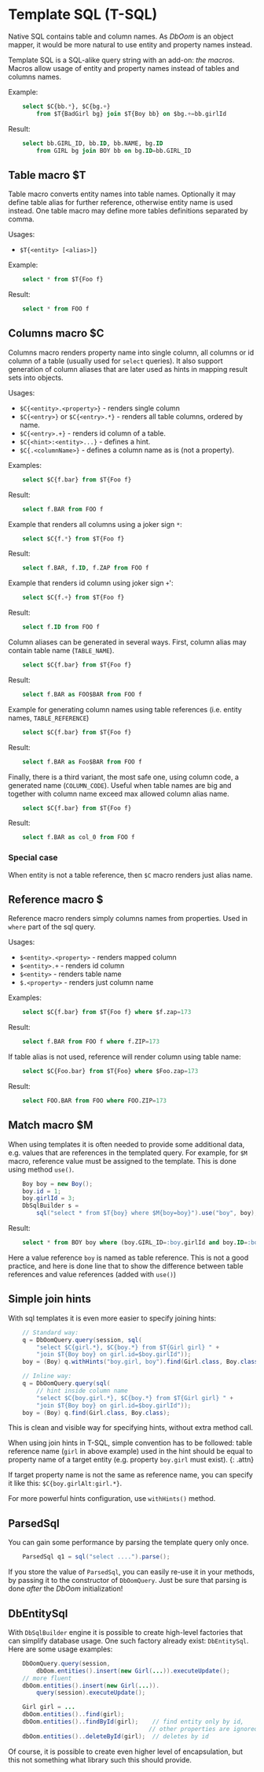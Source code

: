 # Template SQL (T-SQL)

Native SQL contains table and column names. As *DbOom* is an object mapper, it would be more natural to use entity and property names instead.

Template SQL is a SQL-alike query string with an add-on: _the macros_. Macros allow usage of entity and property names instead of tables and columns names.

Example:

~~~~~ sql
    select $C{bb.*}, $C{bg.+}
        from $T{BadGirl bg} join $T{Boy bb} on $bg.+=bb.girlId
~~~~~

Result:

~~~~~ sql
    select bb.GIRL_ID, bb.ID, bb.NAME, bg.ID
        from GIRL bg join BOY bb on bg.ID=bb.GIRL_ID
~~~~~

## Table macro $T

Table macro converts entity names into table names. Optionally it may define table alias for further reference, otherwise entity name is used instead. One table macro may define more tables definitions separated by comma.

Usages:

* `$T{<entity> [<alias>]}`

Example:

~~~~~ sql
    select * from $T{Foo f}
~~~~~

Result:

~~~~~ sql
    select * from FOO f
~~~~~

## Columns macro $C

Columns macro renders property name into single column, all columns or id column of a table (usually used for `select` queries). It also support generation of column aliases that are later used as hints in mapping result sets into objects.

Usages:

* `$C{<entity>.<property>}` - renders single column
* `$C{<entry>}` or `$C{<entry>.*}` - renders all table columns, ordered
  by name.
* `$C{<entry>.+}` - renders id column of a table.
* `$C{<hint>:<entity>...}` - defines a hint.
* `$C{.<columnName>}` - defines a column name as is (not a property).

Examples:

~~~~~ sql
    select $C{f.bar} from $T{Foo f}
~~~~~

Result:

~~~~~ sql
    select f.BAR from FOO f
~~~~~

Example that renders all columns using a joker sign `*`:

~~~~~ sql
    select $C{f.*} from $T{Foo f}
~~~~~

Result:

~~~~~ sql
    select f.BAR, f.ID, f.ZAP from FOO f
~~~~~

Example that renders id column using joker sign `+`':

~~~~~ sql
    select $C{f.+} from $T{Foo f}
~~~~~

Result:

~~~~~ sql
    select f.ID from FOO f
~~~~~

Column aliases can be generated in several ways. First, column alias may contain table name (`TABLE_NAME`).

~~~~~ sql
    select $C{f.bar} from $T{Foo f}
~~~~~

Result:

~~~~~ sql
    select f.BAR as FOO$BAR from FOO f
~~~~~

Example for generating column names using table references (i.e. entity names, `TABLE_REFERENCE`)

~~~~~ sql
    select $C{f.bar} from $T{Foo f}
~~~~~

Result:

~~~~~ sql
    select f.BAR as Foo$BAR from FOO f
~~~~~

Finally, there is a third variant, the most safe one, using column code, a generated name (`COLUMN_CODE`). Useful when table names are big and together with column name exceed max allowed column alias name.

~~~~~ sql
    select $C{f.bar} from $T{Foo f}
~~~~~

Result:

~~~~~ sql
    select f.BAR as col_0 from FOO f
~~~~~

### Special case

When entity is not a table reference, then `$C` macro renders just alias name.

## Reference macro $

Reference macro renders simply columns names from properties. Used in `where` part of the sql query.

Usages:

* `$<entity>.<property>` - renders mapped column
* `$<entity>.+` - renders id column
* `$<entity>` - renders table name
* `$.<property>` - renders just column name

Examples:

~~~~~ sql
    select $C{f.bar} from $T{Foo f} where $f.zap=173
~~~~~

Result:

~~~~~ sql
    select f.BAR from FOO f where f.ZIP=173
~~~~~

If table alias is not used, reference will render column using table
name:

~~~~~ sql
    select $C{Foo.bar} from $T{Foo} where $Foo.zap=173
~~~~~

Result:

~~~~~ sql
    select FOO.BAR from FOO where FOO.ZIP=173
~~~~~

## Match macro $M

When using templates it is often needed to provide some additional data, e.g. values that are references in the templated query. For example, for `$M` macro, reference value must be assigned to the template. This is done using method `use()`.

~~~~~ java
    Boy boy = new Boy();
    boy.id = 1;
    boy.girlId = 3;
    DbSqlBuilder s =
        sql("select * from $T{boy} where $M{boy=boy}").use("boy", boy);
~~~~~

Result:

~~~~~ sql
    select * from BOY boy where (boy.GIRL_ID=:boy.girlId and boy.ID=:boy.id)
~~~~~

Here a value reference `boy` is named as table reference. This is not a good practice, and here is done line that to show the difference between table references and value references (added with `use()`)

## Simple join hints

With sql templates it is even more easier to specify joining hints:

~~~~~ java
    // Standard way:
    q = DbOomQuery.query(session, sql(
    	"select $C{girl.*}, $C{boy.*} from $T{Girl girl} " +
    	"join $T{Boy boy} on girl.id=$boy.girlId"));
    boy = (Boy) q.withHints("boy.girl, boy").find(Girl.class, Boy.class);
~~~~~

~~~~~ java
    // Inline way:
    q = DbOomQuery.query(sql(
        // hint inside column name
    	"select $C{boy.girl.*}, $C{boy.*} from $T{Girl girl} " +
    	"join $T{Boy boy} on girl.id=$boy.girlId"));
    boy = (Boy) q.find(Girl.class, Boy.class);
~~~~~

This is clean and visible way for specifying hints, without extra method call.

When using join hints in T-SQL, simple convention has to be followed: table reference name (`girl` in above example) used in the hint should be equal to property name of a target entity (e.g. property
`boy.girl` must exist).
{: .attn}

If target property name is not the same as reference name, you can specify it like this: `$C{boy.girlAlt:girl.*}`.

For more powerful hints configuration, use `withHints()` method.

## ParsedSql

You can gain some performance by parsing the template query only once.

~~~~~ java
	ParsedSql q1 = sql("select ....").parse();
~~~~~

If you store the value of `ParsedSql`, you can easily re-use it in your methods, by passing it to the constructor of `DbOomQuery`. Just be sure that parsing is done _after_ the *DbOom* initialization!

## DbEntitySql

With `DbSqlBuilder` engine it is possible to create high-level factories that can simplify database usage. One such factory already exist: `DbEntitySql`. Here are some usage examples:

~~~~~ java
    DbOomQuery.query(session,
        dbOom.entities().insert(new Girl(...)).executeUpdate();
    // more fluent
    dbOom.entities().insert(new Girl(...)).
        query(session).executeUpdate();

    Girl girl = ...
    dbOom.entities()..find(girl);
    dbOom.entities()..findById(girl);    // find entity only by id,
                                        // other properties are ignored
    dbOom.entities()..deleteById(girl);  // deletes by id
~~~~~

Of course, it is possible to create even higher level of encapsulation,
but this not something what library such this should provide.
